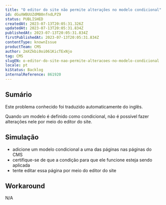 ```yaml
---
title: "O editor do site não permite alterações no modelo condicional"
id: dGuXWBUUZdMB0nfndLPZ9
status: PUBLISHED
createdAt: 2023-07-13T20:05:31.326Z
updatedAt: 2023-07-13T20:05:31.834Z
publishedAt: 2023-07-13T20:05:31.834Z
firstPublishedAt: 2023-07-13T20:05:31.834Z
contentType: knownIssue
productTeam: CMS
author: 2mXZkbi0oi061KicTExNjo
tag: CMS
slugEN: o-editor-do-site-nao-permite-alteracoes-no-modelo-condicional
locale: pt
kiStatus: Backlog
internalReference: 861920
---
```


## Sumário

<div class="alert alert-info">
  <p>Este problema conhecido foi traduzido automaticamente do inglês.</p>
</div>


Quando um modelo é definido como condicional, não é possível fazer alterações nele por meio do editor do site.

## Simulação



- adicione um modelo condicional a uma das páginas nas páginas do CMS
- certifique-se de que a condição para que ele funcione esteja sendo aplicada
- tente editar essa página por meio do editor do site



## Workaround


N/A





